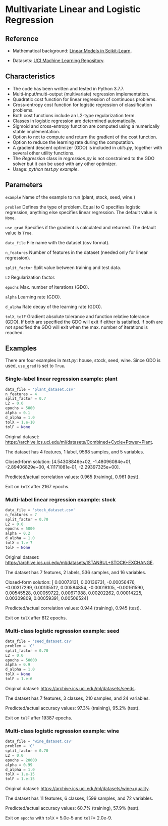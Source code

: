 # Multivariate Linear and Logistic Regression

## Reference

- Mathematical background: [Linear Models in Scikit-Learn](https://scikit-learn.org/stable/modules/linear_model.html).

- Datasets: [UCI Machine Learning Repository](https://archive.ics.uci.edu/ml/datasets.php).

## Characteristics

- The code has been written and tested in Python 3.7.7.
- Multi-input/multi-output (multivariate) regression implementation.
- Quadratic cost function for linear regression of continuous problems.
- Cross-entropy cost function for logistic regression of classification problems.
- Both cost functions include an L2-type regularization term.
- Classes in logistic regression are determined automatically.
- Sigmoid and cross-entropy function are computed using a numerically stable implementation.
- Option to not to compute and return the gradient of the cost function.
- Option to reduce the learning rate during the computation.
- A gradient descent optimizer (GDO) is included in *utils.py*, together with several other utility functions.
- The *Regression* class in *regression.py* is not constrained to the GDO solver but it can be used with any other optimizer.
- Usage: *python test.py example*.

## Parameters

`example` Name of the example to run (plant, stock, seed, wine.)

`problem` Defines the type of problem. Equal to C specifies logistic regression, anything else specifies linear regression. The default value is `None`.

`use_grad` Specifies if the gradient is calculated and returned. The default value is `True`.

`data_file` File name with the dataset (csv format).

`n_features` Number of features in the dataset (needed only for linear regression).

`split_factor` Split value between training and test data.

`L2` Regularization factor.

`epochs` Max. number of iterations (GDO).

`alpha` Learning rate (GDO).

`d_alpha` Rate decay of the learning rate (GDO).

`tolX`, `tolF` Gradient absolute tolerance and function relative tolerance (GDO). If both are specified the GDO will exit if either is satisfied. If both are not specified the GDO will exit when the max. number of iterations is reached.

## Examples

There are four examples in *test.py*: house, stock, seed, wine. Since GDO is used, `use_grad` is set to `True`.

### Single-label linear regression example: plant

```python
data_file = 'plant_dataset.csv'
n_features = 4
split_factor = 0.7
L2 = 0.0
epochs = 5000
alpha = 0.1
d_alpha = 1.0
tolX = 1.e-10
tolF = None
```

Original dataset: <https://archive.ics.uci.edu/ml/datasets/Combined+Cycle+Power+Plant>.

The dataset has 4 features, 1 label, 9568 samples, and 5 variables.

Closed-form solution: [4.54308846e+02, -1.48096084e+01, -2.89406829e+00,  4.11171081e-01, -2.29397325e+00].

Predicted/actual correlation values: 0.965 (training), 0.961 (test).

Exit on `tolX` after 2167 epochs.

### Multi-label linear regression example: stock

```python
data_file = 'stock_dataset.csv'
n_features = 7
split_factor = 0.70
L2 = 0.0
epochs = 5000
alpha = 0.2
d_alpha = 1.0
tolX = 1.e-7
tolF = None
```

Original dataset: <https://archive.ics.uci.edu/ml/datasets/ISTANBUL+STOCK+EXCHANGE>.

The dataset has 7 features, 2 labels, 536 samples, and 16 variables.

Closed-form solution: [ 0.00073131,  0.00136731, -0.00056476, -0.00317299,  0.00135512,  0.00584854, -0.00018105, -0.00161590,  0.00545528,  0.00059722,  0.00671988,  0.00202262,  0.00014225,  0.00309809,  0.00059391,  0.00506524]

Predicted/actual correlation values: 0.944 (training), 0.945 (test).

Exit on `tolX` after 812 epochs.

### Multi-class logistic regression example: seed

```python
data_file = 'seed_dataset.csv'
problem = 'C'
split_factor = 0.70
L2 = 0.0
epochs = 50000
alpha = 0.9
d_alpha = 1.0
tolX = None
tolF = 1.e-6
```

Original dataset: <https://archive.ics.uci.edu/ml/datasets/seeds>.

The dataset has 7 features, 3 classes, 210 samples, and 24 variables.

Predicted/actual accuracy values: 97.3% (training), 95.2% (test).

Exit on `tolF` after 19387 epochs.

### Multi-class logistic regression example: wine

```python
data_file = 'wine_dataset.csv'
problem = 'C'
split_factor = 0.70
L2 = 0.0
epochs = 20000
alpha = 0.99
d_alpha = 1.0
tolX = 1.e-15
tolF = 1.e-15
```

Original dataset: <https://archive.ics.uci.edu/ml/datasets/wine+quality>.

The dataset has 11 features, 6 classes, 1599 samples, and 72 variables.

Predicted/actual accuracy values: 60.7% (training), 57.9% (test).

Exit on `epochs` with `tolX` = 5.0e-5 and `tolF`= 2.0e-9.
